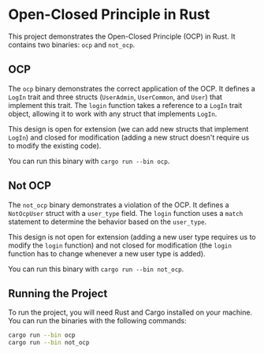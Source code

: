 # Open-Closed Principle in Rust

This project demonstrates the Open-Closed Principle (OCP) in Rust. It contains two binaries: `ocp` and `not_ocp`.

## OCP

The `ocp` binary demonstrates the correct application of the OCP. It defines a `LogIn` trait and three structs (`UserAdmin`, `UserCommon`, and `User`) that implement this trait. The `login` function takes a reference to a `LogIn` trait object, allowing it to work with any struct that implements `LogIn`.

This design is open for extension (we can add new structs that implement `LogIn`) and closed for modification (adding a new struct doesn't require us to modify the existing code).

You can run this binary with `cargo run --bin ocp`.

## Not OCP

The `not_ocp` binary demonstrates a violation of the OCP. It defines a `NotOcpUser` struct with a `user_type` field. The `login` function uses a `match` statement to determine the behavior based on the `user_type`.

This design is not open for extension (adding a new user type requires us to modify the `login` function) and not closed for modification (the `login` function has to change whenever a new user type is added).

You can run this binary with `cargo run --bin not_ocp`.

## Running the Project

To run the project, you will need Rust and Cargo installed on your machine. You can run the binaries with the following commands:

```bash
cargo run --bin ocp
cargo run --bin not_ocp
```